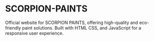 # SCORPION-PAINTS
Official website for SCORPION PAINTS, offering high-quality and eco-friendly paint solutions. Built with HTML CSS, and JavaScript for a responsive user experience.
